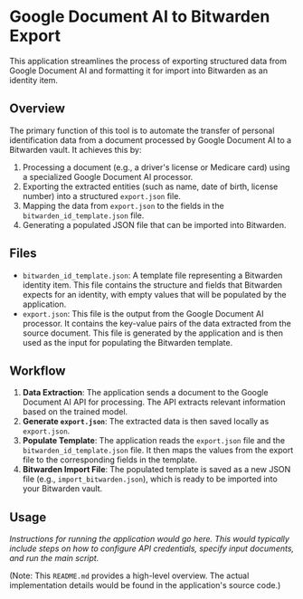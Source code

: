 # Google Document AI to Bitwarden Export

This application streamlines the process of exporting structured data from Google Document AI and formatting it for import into Bitwarden as an identity item.

## Overview

The primary function of this tool is to automate the transfer of personal identification data from a document processed by Google Document AI to a Bitwarden vault. It achieves this by:

1.  Processing a document (e.g., a driver's license or Medicare card) using a specialized Google Document AI processor.
2.  Exporting the extracted entities (such as name, date of birth, license number) into a structured `export.json` file.
3.  Mapping the data from `export.json` to the fields in the `bitwarden_id_template.json` file.
4.  Generating a populated JSON file that can be imported into Bitwarden.

## Files

-   `bitwarden_id_template.json`: A template file representing a Bitwarden identity item. This file contains the structure and fields that Bitwarden expects for an identity, with empty values that will be populated by the application.
-   `export.json`: This file is the output from the Google Document AI processor. It contains the key-value pairs of the data extracted from the source document. This file is generated by the application and is then used as the input for populating the Bitwarden template.

## Workflow

1.  **Data Extraction**: The application sends a document to the Google Document AI API for processing. The API extracts relevant information based on the trained model.
2.  **Generate `export.json`**: The extracted data is then saved locally as `export.json`.
3.  **Populate Template**: The application reads the `export.json` file and the `bitwarden_id_template.json` file. It then maps the values from the export file to the corresponding fields in the template.
4.  **Bitwarden Import File**: The populated template is saved as a new JSON file (e.g., `import_bitwarden.json`), which is ready to be imported into your Bitwarden vault.

## Usage

*Instructions for running the application would go here. This would typically include steps on how to configure API credentials, specify input documents, and run the main script.*

(Note: This `README.md` provides a high-level overview. The actual implementation details would be found in the application's source code.)
